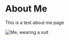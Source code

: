 # About Me
This is a test about me page


![Me, wearing a suit](https://media-exp1.licdn.com/dms/image/C5603AQF1ZEJo4WseIg/profile-displayphoto-shrink_800_800/0/1517482256258?e=1652918400&v=beta&t=PMrSXvYk7b8z2fuwayf90Kh4KaC6F3nARl1EPdlKkwU)
